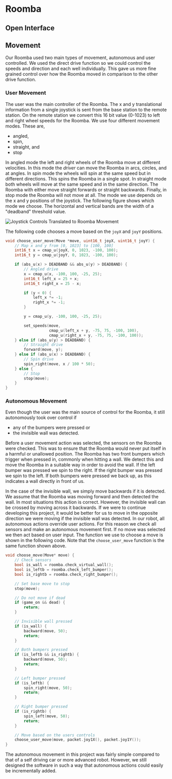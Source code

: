 # Roomba

## Open Interface

## Movement

Our Roomba used two main types of movement, autonomous and user controlled. We used the direct drive function so we could control the speeds and direction and each well individually. This gave us more fine grained control over how the Roomba moved in comparison to the other drive function.

### User Movement

The user was the main controller of the Roomba. The x and y translational information from a single joystick is sent from the base station to the remote station. On the remote station we convert this 16 bit value (0-1023) to left and right wheel speeds for the Roomba. We use four different movement modes. These are,

- angled,
- spin,
- straight, and
- stop

In angled mode the left and right wheels of the Roomba move at different velocities. In this mode the _driver_ can move the Roomba in arcs, circles, and at angles. In spin mode the wheels will spin at the same speed but in different directions. This spins the Roomba in a single spot. In straight mode both wheels will move at the same speed and in the same direction. The Roomba with either move straight forwards or straight backwards. Finally, in stop mode the Roomba will not move at all. The mode we use depends on the x and y positions of the joystick. The following figure shows which mode we choose. The horizontal and vertical bands are the width of a "deadband" threshold value.

![Joystick Controls Translated to Roomba Movement](https://i.imgur.com/hjPEw4n.png)

The following code chooses a move based on the `joyX` and `joyY` positions.

```c
void choose_user_move(Move *move, uint16_t joyX, uint16_t joyY) {
    // Map x and y from [0, 1023] to [100, 100]
    int16_t x = cmap_u(joyX, 0, 1023, -100, 100);
    int16_t y = cmap_u(joyY, 0, 1023, -100, 100);

    if (abs_u(x) > DEADBAND && abs_u(y) > DEADBAND) {
        // Angled drive
        x = cmap_u(x, -100, 100, -25, 25);
        int16_t left_x = 25 + x;
        int16_t right_x = 25 - x;

        if (y < 0) {
            left_x *= -1;
            right_x *= -1;
        }

        y = cmap_u(y, -100, 100, -25, 25);

        set_speeds(move,
                   cmap_u(left_x + y, -75, 75, -100, 100),
                   cmap_u(right_x + y, -75, 75, -100, 100));
    } else if (abs_u(y) > DEADBAND) {
        // Straight drive
        forward(move, y);
    } else if (abs_u(x) > DEADBAND) {
        // Spin drive
        spin_right(move, x / 100 * 50);
    } else {
        // Stop
        stop(move);
    }
}
```

### Autonomous Movement

Even though the user was the main source of control for the Roomba, it still autonomously took over control if

- any of the bumpers were pressed or
- the invisible wall was detected.

Before a user movement action was selected, the sensors on the Roomba were checked. This was to ensure that the Roomba would never put itself in a harmful or unallowed position. The Roomba has two front bumpers which trigger when pressed in, commonly when hitting a wall. We detect this and move the Roomba in a suitable way in order to avoid the wall. If the left bumper was pressed we spin to the right. If the right bumper was pressed we spin to the left. If both bumpers were pressed we back up, as this indicates a wall directly in front of us.

In the case of the invisible wall, we simply move backwards if it is detected. We assume that the Roomba was moving forward and then detected the wall. In most situations this action is correct. However, the invisible wall can be crossed by moving across it backwards. If we were to continue developing this project, it would be better for us to move in the opposite direction we were moving if the invisible wall was detected. In our robot, all autonomous actions override user actions. For this reason we check all sensors and make an autonomous movement first. If no move was selected we then act based on user input. The function we use to choose a move is shown in the following code. Note that the `choose_user_move` function is the same function shown above.

```c
void choose_move(Move* move) {
    // Check sensors
    bool is_wall = roomba.check_virtual_wall();
    bool is_leftb = roomba.check_left_bumper();
    bool is_rightb = roomba.check_right_bumper();

    // Set base move to stop
    stop(move);

    // Do not move if dead
    if (game_on && dead) {
        return;
    }

    // Invisible wall pressed
    if (is_wall) {
        backward(move, 50);
        return;
    }

    // Both bumpers pressed
    if (is_leftb && is_rightb) {
        backward(move, 50);
        return;
    }

    // Left bumper pressed
    if (is_leftb) {
        spin_right(move, 50);
        return;
    }

    // Right bumper pressed
    if (is_rightb) {
        spin_left(move, 50);
        return;
    }

    // Move based on the users controls
    choose_user_move(move, packet.joy1X(), packet.joy1Y());
}
```

The autonomous movement in this project was fairly simple compared to that of a self driving car or more advanced robot. However, we still designed the software in such a way that autonomous actions could easily be incrementally added.
